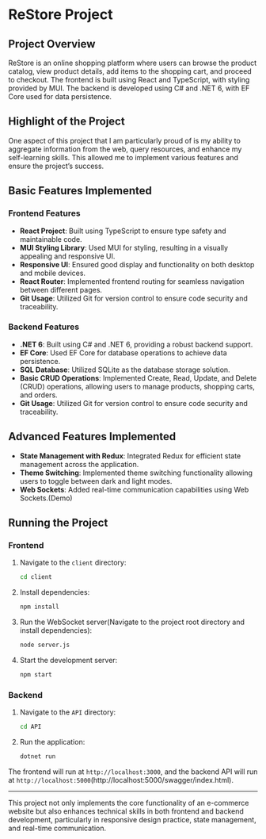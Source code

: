 # ReStore Project

## Project Overview

ReStore is an online shopping platform where users can browse the product catalog, view product details, add items to the shopping cart, and proceed to checkout. The frontend is built using React and TypeScript, with styling provided by MUI. The backend is developed using C# and .NET 6, with EF Core used for data persistence.

## Highlight of the Project

One aspect of this project that I am particularly proud of is my ability to aggregate information from the web, query resources, and enhance my self-learning skills. This allowed me to implement various features and ensure the project’s success.

## Basic Features Implemented

### Frontend Features
- **React Project**: Built using TypeScript to ensure type safety and maintainable code.
- **MUI Styling Library**: Used MUI for styling, resulting in a visually appealing and responsive UI.
- **Responsive UI**: Ensured good display and functionality on both desktop and mobile devices.
- **React Router**: Implemented frontend routing for seamless navigation between different pages.
- **Git Usage**: Utilized Git for version control to ensure code security and traceability.

### Backend Features
- **.NET 6**: Built using C# and .NET 6, providing a robust backend support.
- **EF Core**: Used EF Core for database operations to achieve data persistence.
- **SQL Database**: Utilized SQLite as the database storage solution.
- **Basic CRUD Operations**: Implemented Create, Read, Update, and Delete (CRUD) operations, allowing users to manage products, shopping carts, and orders.
- **Git Usage**: Utilized Git for version control to ensure code security and traceability.
  
## Advanced Features Implemented

- **State Management with Redux**: Integrated Redux for efficient state management across the application.
- **Theme Switching**: Implemented theme switching functionality allowing users to toggle between dark and light modes.
- **Web Sockets**: Added real-time communication capabilities using Web Sockets.(Demo)



## Running the Project

### Frontend

1. Navigate to the `client` directory:
    ```sh
    cd client
    ```
2. Install dependencies:
    ```sh
    npm install
    ```
3. Run the WebSocket server(Navigate to the project root directory and install dependencies):
    ```sh
    node server.js
    ```
4. Start the development server:
    ```sh
    npm start
    ```

### Backend

1. Navigate to the `API` directory:
    ```sh
    cd API
    ```
2. Run the application:
    ```sh
    dotnet run
    ```

The frontend will run at `http://localhost:3000`, and the backend API will run at `http://localhost:5000`(http://localhost:5000/swagger/index.html).

---

This project not only implements the core functionality of an e-commerce website but also enhances technical skills in both frontend and backend development, particularly in responsive design practice, state management, and real-time communication.

